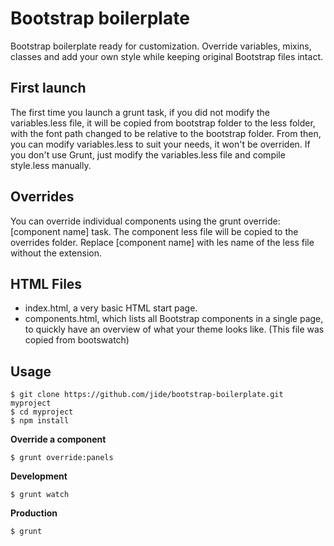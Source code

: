 Bootstrap boilerplate
=====================

Bootstrap boilerplate ready for customization. Override variables, mixins, classes and add your own style while keeping original Bootstrap files intact.

First launch
------------

The first time you launch a grunt task, if you did not modify the variables.less file, it will be copied from bootstrap folder to the less folder, with the font path changed to be relative to the bootstrap folder. From then, you can modify variables.less to suit your needs, it won't be overriden. 
If you don't use Grunt, just modify the variables.less file and compile style.less manually.

Overrides
---------

You can override individual components using the grunt override:[component name] task. The component less file will be copied to the overrides folder. Replace [component name] with les name of the less file without the extension.

HTML Files
----------

- index.html, a very basic HTML start page.
- components.html, which lists all Bootstrap components in a single page, to quickly have an overview of what your theme looks like. (This file was copied from bootswatch)

Usage
-----

    $ git clone https://github.com/jide/bootstrap-boilerplate.git myproject
    $ cd myproject
    $ npm install

**Override a component**

    $ grunt override:panels

**Development**

    $ grunt watch

**Production**

    $ grunt
